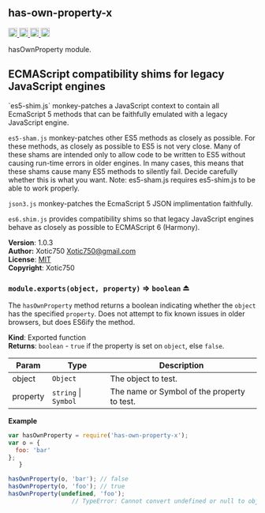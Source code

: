 <a name="module_has-own-property-x"></a>
## has-own-property-x
<a href="https://travis-ci.org/Xotic750/has-own-property-x"
title="Travis status">
<img
src="https://travis-ci.org/Xotic750/has-own-property-x.svg?branch=master"
alt="Travis status" height="18">
</a>
<a href="https://david-dm.org/Xotic750/has-own-property-x"
title="Dependency status">
<img src="https://david-dm.org/Xotic750/has-own-property-x.svg"
alt="Dependency status" height="18"/>
</a>
<a
href="https://david-dm.org/Xotic750/has-own-property-x#info=devDependencies"
title="devDependency status">
<img src="https://david-dm.org/Xotic750/has-own-property-x/dev-status.svg"
alt="devDependency status" height="18"/>
</a>
<a href="https://badge.fury.io/js/has-own-property-x" title="npm version">
<img src="https://badge.fury.io/js/has-own-property-x.svg"
alt="npm version" height="18">
</a>

hasOwnProperty module.

<h2>ECMAScript compatibility shims for legacy JavaScript engines</h2>
`es5-shim.js` monkey-patches a JavaScript context to contain all EcmaScript 5
methods that can be faithfully emulated with a legacy JavaScript engine.

`es5-sham.js` monkey-patches other ES5 methods as closely as possible.
For these methods, as closely as possible to ES5 is not very close.
Many of these shams are intended only to allow code to be written to ES5
without causing run-time errors in older engines. In many cases,
this means that these shams cause many ES5 methods to silently fail.
Decide carefully whether this is what you want. Note: es5-sham.js requires
es5-shim.js to be able to work properly.

`json3.js` monkey-patches the EcmaScript 5 JSON implimentation faithfully.

`es6.shim.js` provides compatibility shims so that legacy JavaScript engines
behave as closely as possible to ECMAScript 6 (Harmony).

**Version**: 1.0.3  
**Author:** Xotic750 <Xotic750@gmail.com>  
**License**: [MIT](&lt;https://opensource.org/licenses/MIT&gt;)  
**Copyright**: Xotic750  
<a name="exp_module_has-own-property-x--module.exports"></a>
### `module.exports(object, property)` ⇒ <code>boolean</code> ⏏
The `hasOwnProperty` method returns a boolean indicating whether
the `object` has the specified `property`. Does not attempt to fix known
issues in older browsers, but does ES6ify the method.

**Kind**: Exported function  
**Returns**: <code>boolean</code> - `true` if the property is set on `object`, else `false`.  

| Param | Type | Description |
| --- | --- | --- |
| object | <code>Object</code> | The object to test. |
| property | <code>string</code> &#124; <code>Symbol</code> | The name or Symbol of the property to test. |

**Example**  
```js
var hasOwnProperty = require('has-own-property-x');
var o = {
  foo: 'bar'
};
   }

hasOwnProperty(o, 'bar'); // false
hasOwnProperty(o, 'foo'); // true
hasOwnProperty(undefined, 'foo');
                  // TypeError: Cannot convert undefined or null to object
```
